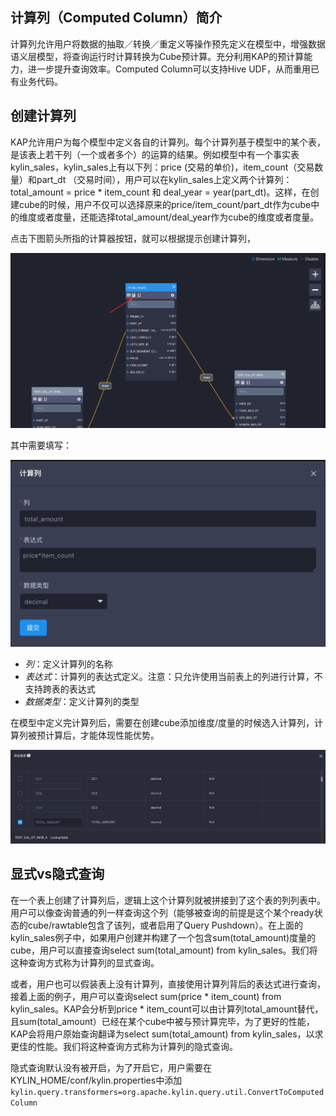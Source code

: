 ## 计算列（Computed Column）简介

计算列允许用户将数据的抽取／转换／重定义等操作预先定义在模型中，增强数据语义层模型，将查询运行时计算转换为Cube预计算。充分利用KAP的预计算能力，进一步提升查询效率。Computed Column可以支持Hive UDF，从而重用已有业务代码。


## 创建计算列

KAP允许用户为每个模型中定义各自的计算列。每个计算列基于模型中的某个表，是该表上若干列（一个或者多个）的运算的结果。例如模型中有一个事实表kylin_sales，kylin_sales上有以下列：price (交易的单价)，item_count（交易数量）和part_dt （交易时间），用户可以在kylin_sales上定义两个计算列：total_amount = price * item_count 和 deal_year = year(part_dt)。这样，在创建cube的时候，用户不仅可以选择原来的price/item_count/part_dt作为cube中的维度或者度量，还能选择total_amount/deal_year作为cube的维度或者度量。

点击下图箭头所指的计算器按钮，就可以根据提示创建计算列，

![](images/computed_column_cn.1.png)

其中需要填写：

![](images/computed_column_cn.2.png)

- *列*：定义计算列的名称
- *表达式*：计算列的表达式定义。注意：只允许使用当前表上的列进行计算，不支持跨表的表达式
- *数据类型*：定义计算列的类型

在模型中定义完计算列后，需要在创建cube添加维度/度量的时候选入计算列，计算列被预计算后，才能体现性能优势。

![](images/computed_column_cn.3.png)


## 显式vs隐式查询

在一个表上创建了计算列后，逻辑上这个计算列就被拼接到了这个表的列列表中。用户可以像查询普通的列一样查询这个列（能够被查询的前提是这个某个ready状态的cube/rawtable包含了该列，或者启用了Query Pushdown）。在上面的kylin_sales例子中，如果用户创建并构建了一个包含sum(total_amount)度量的cube，用户可以直接查询select sum(total_amount) from kylin_sales。我们将这种查询方式称为计算列的显式查询。

或者，用户也可以假装表上没有计算列，直接使用计算列背后的表达式进行查询，接着上面的例子，用户可以查询select sum(price * item_count) from kylin_sales。KAP会分析到price * item_count可以由计算列total_amount替代，且sum(total_amount）已经在某个cube中被与预计算完毕，为了更好的性能，KAP会将用户原始查询翻译为select sum(total_amount) from kylin_sales，以求更佳的性能。我们将这种查询方式称为计算列的隐式查询。

隐式查询默认没有被开启，为了开启它，用户需要在KYLIN_HOME/conf/kylin.properties中添加`kylin.query.transformers=org.apache.kylin.query.util.ConvertToComputedColumn` 


